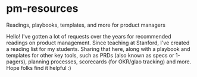 # pm-resources
Readings, playbooks, templates, and more for product managers

Hello! I've gotten a lot of requests over the years for recommended readings on product management. Since teaching at Stanford, I've created a reading list for my students. Sharing that here, along with a playbook and templates for other key tools, such as PRDs (also known as specs or 1-pagers), planning processes, scorecards (for OKR/glao tracking) and more. Hope folks find it helpful :)

